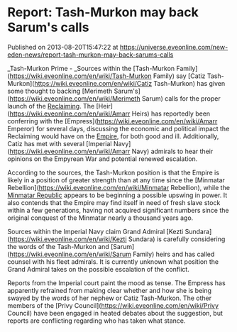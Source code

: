 # Report: Tash-Murkon may back Sarum's calls
Published on 2013-08-20T15:47:22 at https://universe.eveonline.com/new-eden-news/report-tash-murkon-may-back-sarums-calls

_Tash-Murkon Prime - _Sources within the [Tash-Murkon Family](https://wiki.eveonline.com/en/wiki/Tash-Murkon Family) say [Catiz Tash-Murkon](https://wiki.eveonline.com/en/wiki/Catiz Tash-Murkon) has given some thought to backing [Merimeth Sarum's](https://wiki.eveonline.com/en/wiki/Merimeth Sarum) calls for the proper launch of the [Reclaiming](https://wiki.eveonline.com/en/wiki/Reclaiming). The [Heir](https://wiki.eveonline.com/en/wiki/Amarr Heirs) has reportedly been conferring with the [Empress](https://wiki.eveonline.com/en/wiki/Amarr Emperor) for several days, discussing the economic and political impact the Reclaiming would have on the [Empire](https://wiki.eveonline.com/en/wiki/Amarr), for both good and ill. Additionally, Catiz has met with several [Imperial Navy](https://wiki.eveonline.com/en/wiki/Amarr Navy) admirals to hear their opinions on the Empyrean War and potential renewed escalation.

According to the sources, the Tash-Murkon position is that the Empire is likely in a position of greater strength than at any time since the [Minmatar Rebellion](https://wiki.eveonline.com/en/wiki/Minmatar Rebellion), while the [Minmatar Republic](https://wiki.eveonline.com/en/wiki/Minmatar) appears to be beginning a possible upswing in power. It also contends that the Empire may find itself in need of fresh slave stock within a few generations, having not acquired significant numbers since the original conquest of the Minmatar nearly a thousand years ago.

Sources within the Imperial Navy claim Grand Admiral [Kezti Sundara](https://wiki.eveonline.com/en/wiki/Kezti Sundara) is carefully considering the words of the Tash-Murkon and [Sarum](https://wiki.eveonline.com/en/wiki/Sarum Family) heirs and has called counsel with his fleet admirals. It is currently unknown what position the Grand Admiral takes on the possible escalation of the conflict.

Reports from the Imperial court paint the mood as tense. The Empress has apparently refrained from making clear whether and how she is being swayed by the words of her nephew or Catiz Tash-Murkon. The other members of the [Privy Council](https://wiki.eveonline.com/en/wiki/Privy Council) have been engaged in heated debates about the suggestion, but reports are conflicting regarding who has taken what stance.
